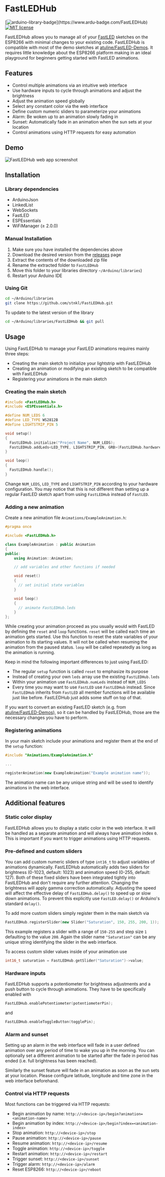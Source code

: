 # FastLEDHub

[![arduino-library-badge](https://www.ardu-badge.com/badge/FastLEDHub.svg?)](https://www.ardu-badge.com/FastLEDHub)
[![MIT license](https://img.shields.io/badge/license-MIT-blue.svg)](https://github.com/stnkl/EverythingToolbar/blob/master/LICENSE)

FastLEDHub allows you to manage all of your [FastLED]([FastLED](https://github.com/FastLED/FastLED)) sketches on the ESP8266 with minimal changes to your existing code. FastLEDHub is compatible with most of the demo sketches at [atuline/FastLED-Demos](https://github.com/atuline/FastLED-Demos). It requires little knowledge about the ESP8266 platform making in an ideal playground for beginners getting started with FastLED animations.

## Features

- Control multiple animations via an intuitive web interface
- Use hardware inputs to cycle through animations and adjust the brightness
- Adjust the animation speed globally
- Select any constant color via the web interface
- Define custom numeric sliders to parameterize your animations
- Alarm: Be woken up to an animation slowly fading in
- Sunset: Automatically fade in an animation when the sun sets at your location
- Control animations using HTTP requests for easy automation

## Demo

![FastLEDHub web app screenshot](https://user-images.githubusercontent.com/17520641/158074593-c8d84507-1317-4146-9735-651f1761ee38.gif)


## Installation

### Library dependencies

- ArduinoJson
- LinkedList
- WebSockets
- FastLED
- ESPEssentials
- WiFiManager (≥ 2.0.0)

<!--
### Official releases via the Arduino IDE v1.8+
1. Open the Arduino IDE
2. Navigate to _"Sketch"_ &#8594; _"Include Library"_ &#8594; _"Manage Libraries..."_
3. Search for `FastLEDHub` and install the desired version
-->

### Manual Installation

1. Make sure you have installed the dependencies above
2. Download the desired version from the [releases](https://github.com/stnkl/FastLEDHub/releases) page
3. Extract the contents of the downloaded zip file
4. Rename the extracted folder to `FastLEDHub`
5. Move this folder to your libraries directory `~/Arduino/libraries`)
6. Restart your Arduino IDE

### Using Git

```bash
cd ~/Arduino/libraries
git clone https://github.com/stnkl/FastLEDHub.git
```

To update to the latest version of the library

```bash
cd ~/Arduino/libraries/FastLEDHub && git pull
```

## Usage

Using FastLEDHub to manage your FastLED animations requires mainly three steps:

- Creating the main sketch to initialize your lightstrip with FastLEDHub
- Creating an animation or modifying an existing sketch to be compatible with FastLEDHub
- Registering your animations in the main sketch

### Creating the main sketch

```cpp
#include <FastLEDHub.h>
#include <ESPEssentials.h>

#define NUM_LEDS 6
#define LED_TYPE WS2812B
#define LIGHTSTRIP_PIN 5

void setup()
{
  FastLEDHub.initialize("Project Name", NUM_LEDS);
  FastLEDHub.addLeds<LED_TYPE, LIGHTSTRIP_PIN, GRB>(FastLEDHub.hardwareLeds, NUM_LEDS);
}

void loop()
{
  FastLEDHub.handle();
}
```

Change `NUM_LEDS`, `LED_TYPE` and `LIGHTSTRIP_PIN` according to your hardware configuration. You may notice that this is not different than setting up a regular FastLED sketch apart from using `FastLEDHub` instead of `FastLED`.

### Adding a new animation

Create a new animation file `Animations/ExampleAnimation.h`:

```cpp
#pragma once

#include <FastLEDHub.h>

class ExampleAnimation : public Animation
{
public:
    using Animation::Animation;

    // add variables and other functions if needed

    void reset()
    {
      // set initial state variables
    }

    void loop()
    {
      // animate FastLEDHub.leds
    }
};
```

While creating your animation proceed as you usually would with FastLED by defining the `reset` and `loop` functions. `reset` will be called each time an animation gets started. Use this function to reset the state variables of your animation to its starting values. It will not be called when resuming the animation from the paused status. `loop` will be called repeatedly as long as the animation is running.

Keep in mind the following important differences to just using FastLED:
- The regular `setup` function is called `reset` to emphasize its purpose
- Instead of creating your own `leds` array use the existing `FastLEDHub.leds`
- Within your animation use `FastLEDHub.numLeds` instead of `NUM_LEDS`
- Every time you may want to use `FastLED` use `FastLEDHub` instead. Since `FastLEDHub` inherits from `FastLED` all member functions will be available just like before. FastLEDHub just adds some stuff on top of that.

If you want to convert an existing FastLED sketch (e.g. from [atuline/FastLED-Demos](https://github.com/atuline/FastLED-Demos)), so it can be handled by FastLEDHub, those are the necessary changes you have to perform.

### Registering animations

In your main sketch include your animations and register them at the end of the `setup` function:

```cpp
#include "Animations/ExampleAnimation.h"

...

registerAnimation(new ExampleAnimation("Example animation name"));
```

The animation name can be any unique string and will be used to identify animations in the web interface.

## Additional features

### Static color display

FastLEDHub allows you to display a static color in the web interface. It will be handled as a separate animation and will always have animation index `0`. This is important if you want to trigger animations using HTTP requests.

### Pre-defined and custom sliders

You can add custom numeric sliders of type `int16_t` to adjust variables of animations dynamically. FastLEDHub automatically adds two sliders for brightness (0-1023, default: 1023) and animation speed (0-255, default: 127). Both of these fixed sliders have been integrated tightly into FastLEDHub and don't require any further attention. Changing the brightness will apply gamma correction automatically. Adjusting the speed will affect the effective delay of `FastLEDHub.delay()` to speed up or slow down animations. To prevent this explicitly use `FastLED.delay()` or Arduino's standard `delay()`.

To add more custom sliders simply register them in the main sketch via

```cpp
FastLEDHub.registerSlider(new Slider("Saturation", 150, 255, 200, 1));
```

This example registers a slider with a range of `150-255` and step size `1` defaulting to the value `200`. Again the slider name `"Saturation"` can be any unique string identifying the slider in the web interface.

To access custom slider values inside of your animation use

```cpp
int16_t saturation = FastLEDHub.getSlider("Saturation")->value;
```

### Hardware inputs

FastLEDHub supports a potentiometer for brightness adjustments and a push button to cycle through animations. They have to be specifically enabled with

```cpp
FastLEDHub.enablePotentiometer(potentiometerPin);
```

and

```cpp
FastLEDHub.enableToggleButton(togglePin);
```

### Alarm and sunset

Setting up an alarm in the web interface will fade in a user defined animation over any period of time to wake you up in the morning. You can optionally set a different animation to be started after the fade in period has ended (i.e. full brightness has been reached).

Similarly the sunset feature will fade in an animation as soon as the sun sets at your location. Please configure latitude, longitude and time zone in the web interface beforehand.

### Control via HTTP requests

Most functions can be triggered via HTTP requests:

- Begin animation by name: `http://<device-ip>/begin?animation=<animation-name>`
- Begin animation by index: `http://<device-ip>/begin?index=<animation-index>`
- Stop animation: `http://<device-ip>/stop`
- Pause animation: `http://<device-ip>/pause`
- Resume animation: `http://<device-ip>/resume`
- Toggle animation: `http://<device-ip>/toggle`
- Restart animation: `http://<device-ip>/restart`
- Trigger sunset: `http://<device-ip>/sunset`
- Trigger alarm: `http://<device-ip>/alarm`
- Reset ESP8266: `http://<device-ip>/reboot`
